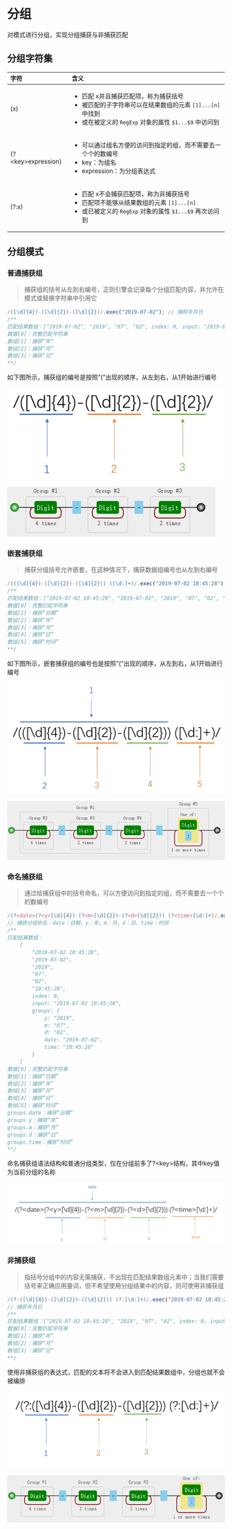 # 分组

对模式进行分组，实现分组捕获与非捕获匹配

## 分组字符集

<table>
  <thead>
    <tr>
      <th style="text-align:left">&#x5B57;&#x7B26;</th>
      <th style="text-align:left">&#x542B;&#x4E49;</th>
    </tr>
  </thead>
  <tbody>
    <tr>
      <td style="text-align:left">(x)</td>
      <td style="text-align:left">
        <ul>
          <li>&#x5339;&#x914D; x&#x5E76;&#x4E14;&#x6355;&#x83B7;&#x5339;&#x914D;&#x9879;&#xFF0C;&#x79F0;&#x4E3A;&#x6355;&#x83B7;&#x62EC;&#x53F7;</li>
          <li>&#x88AB;&#x5339;&#x914D;&#x7684;&#x5B50;&#x5B57;&#x7B26;&#x4E32;&#x53EF;&#x4EE5;&#x5728;&#x7ED3;&#x679C;&#x6570;&#x7EC4;&#x7684;&#x5143;&#x7D20; <code>[1]...[n]</code> &#x4E2D;&#x627E;&#x5230;</li>
          <li>&#x6216;&#x5728;&#x88AB;&#x5B9A;&#x4E49;&#x7684; <code>RegExp</code> &#x5BF9;&#x8C61;&#x7684;&#x5C5E;&#x6027; <code>$1...$9</code> &#x4E2D;&#x8BBF;&#x95EE;&#x5230;</li>
        </ul>
      </td>
    </tr>
    <tr>
      <td style="text-align:left">(?&lt;key&gt;expression)</td>
      <td style="text-align:left">
        <ul>
          <li>&#x53EF;&#x4EE5;&#x901A;&#x8FC7;&#x7EC4;&#x540D;&#x65B9;&#x4FBF;&#x7684;&#x8BBF;&#x95EE;&#x5230;&#x6307;&#x5B9A;&#x7684;&#x7EC4;&#xFF0C;&#x800C;&#x4E0D;&#x9700;&#x8981;&#x53BB;&#x4E00;&#x4E2A;&#x4E2A;&#x7684;&#x6570;&#x7F16;&#x53F7;</li>
          <li>key&#xFF1A;&#x4E3A;&#x7EC4;&#x540D;</li>
          <li>expression&#xFF1A;&#x4E3A;&#x5206;&#x7EC4;&#x8868;&#x8FBE;&#x5F0F;</li>
        </ul>
      </td>
    </tr>
    <tr>
      <td style="text-align:left">(?:x)</td>
      <td style="text-align:left">
        <ul>
          <li>&#x5339;&#x914D; x&#x4E0D;&#x4F1A;&#x6355;&#x83B7;&#x5339;&#x914D;&#x9879;&#xFF0C;&#x79F0;&#x4E3A;&#x975E;&#x6355;&#x83B7;&#x62EC;&#x53F7;</li>
          <li>&#x5339;&#x914D;&#x9879;&#x4E0D;&#x80FD;&#x591F;&#x4ECE;&#x7ED3;&#x679C;&#x6570;&#x7EC4;&#x7684;&#x5143;&#x7D20; <code>[1]...[n]</code>
          </li>
          <li>&#x6216;&#x5DF2;&#x88AB;&#x5B9A;&#x4E49;&#x7684; <code>RegExp</code> &#x5BF9;&#x8C61;&#x7684;&#x5C5E;&#x6027; <code>$1...$9</code> &#x518D;&#x6B21;&#x8BBF;&#x95EE;&#x5230;</li>
        </ul>
        <p></p>
      </td>
    </tr>
  </tbody>
</table>

## 分组模式

### 普通捕获组

> 捕获组的括号从左到右编号，正则引擎会记录每个分组匹配内容，并允许在模式或替换字符串中引用它

```javascript
/([\d]{4})-([\d]{2})-([\d]{2})/.exec("2019-07-02"); // 捕获年月日
/**
匹配结果数组：["2019-07-02", "2019", "07", "02", index: 0, input: "2019-07-02", groups: undefined]
数据[0]：完整匹配字符串
数组[1]：捕获“年”
数组[2]：捕获“月”
数组[3]：捕获“日”
**/
```

如下图所示，捕获组的编号是按照“\(”出现的顺序，从左到右，从1开始进行编号

![](../.gitbook/assets/image%20%2820%29.png)

![](../.gitbook/assets/image%20%2813%29.png)

### 嵌套捕获组

> 捕获分组括号允许嵌套，在这种情况下，捕获数据组编号也从左到右编号

```javascript
/(([\d]{4})-([\d]{2})-([\d]{2})) ([\d:]+)/.exec("2019-07-02 10:45:28"); // 捕获日期，年月日，时间
/**
匹配结果数组：["2019-07-02 10:45:28", "2019-07-02", "2019", "07", "02", "10:45:28", index: 0, input: "2019-07-02 10:45:28", groups: undefined]
数据[0]：完整匹配字符串
数组[1]：捕获“日期”
数组[2]：捕获“年”
数组[3]：捕获“月”
数组[4]：捕获“日”
数组[5]：捕获“时间”
**/
```

如下图所示，嵌套捕获组的编号也是按照“\(”出现的顺序，从左到右，从1开始进行编号

![](../.gitbook/assets/image%20%2841%29.png)

![](../.gitbook/assets/image%20%2816%29.png)

### 命名捕获组 

> 通过给捕获组中的括号命名，可以方便访问到指定的组，而不需要去一个个的数编号

```javascript
/(?<date>(?<y>[\d]{4})-(?<m>[\d]{2})-(?<d>[\d]{2})) (?<time>[\d:]+)/.exec("2019-07-02 10:45:28");
// 捕获分组命名：date：日期，y：年，m：月，d：日，time：时间
/**
匹配结果数组：
    [
        "2019-07-02 10:45:28", 
        "2019-07-02", 
        "2019", 
        "07", 
        "02", 
        "10:45:28", 
        index: 0, 
        input: "2019-07-02 10:45:28", 
        groups: {
            y: "2019", 
            m: "07", 
            d: "02", 
            date: "2019-07-02", 
            time: "10:45:28"
        }
    ]
数据[0]：完整匹配字符串
数组[1]：捕获“日期”
数组[2]：捕获“年”
数组[3]：捕获“月”
数组[4]：捕获“日”
数组[5]：捕获“时间”
groups.date：捕获“日期”
groups.y：捕获“年”
groups.m：捕获“月”
groups.d：捕获“日”
groups.time：捕获“时间”
**/
```

命名捕获组语法结构和普通分组类型，仅在分组前多了?&lt;key&gt;结构，其中key值为当前分组的名称

![](../.gitbook/assets/image%20%2818%29.png)

### 非捕获组

> 指括号分组中的内容无需捕获，不出现在匹配结果数组元素中；当我们需要括号来正确应用量词，但不希望使用分组结果中的内容，则可使用非捕获组

```javascript
/(?:([\d]{4})-([\d]{2})-([\d]{2})) (?:[\d:]+)/.exec("2019-07-02 10:45:28");
// 捕获年月日
/**
匹配结果数组：["2019-07-02 10:45:28", "2019", "07", "02", index: 0, input: "2019-07-02 10:45:28", groups: undefined]
数据[0]：完整匹配字符串
数组[1]：捕获“年”
数组[2]：捕获“月”
数组[3]：捕获“日”
**/
```

使用非捕获组的表达式，匹配的文本将不会进入到匹配结果数组中，分组也就不会被编排

![](../.gitbook/assets/image%20%2810%29.png)

![](../.gitbook/assets/image%20%2830%29.png)

